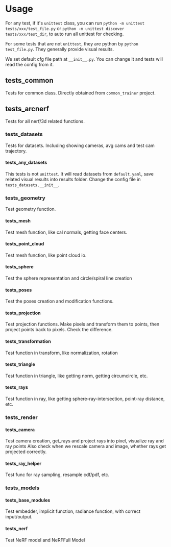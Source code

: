 # Usage
For any test, if it's `unittest` class, you can run
`python -m unittest tests/xxx/test_file.py` or
`python -m unittest discover tests/xxx/test_dir`, to auto run
all unittest for checking.

For some tests that are not `unittest`, they are python by
`python test_file.py`. They generally provide visual results.

We set default cfg file path at `__init__.py`. You can change it and tests will read the config from it.

## tests_common
Tests for common class. Directly obtained from `common_trainer` project.

## tests_arcnerf
Tests for all nerf/3d related functions.

### tests_datasets
Tests for datasets. Including showing cameras, avg cams and test cam trajectory.
#### tests_any_datasets
This tests is not `unittest`. It will read datasets from `default.yaml`,
save related visual results into results folder.
Change the config file in `tests_datasets.__init__`.

### tests_geometry
Test geometry function.
#### tests_mesh
Test mesh function, like cal normals, getting face centers.
#### tests_point_cloud
Test mesh function, like point cloud io.
#### tests_sphere
Test the sphere representation and circle/spiral line creation
#### tests_poses
Test the poses creation and modification functions.
#### tests_projection
Test projection functions. Make pixels and transform them to points, then project points
back to pixels. Check the difference.
#### tests_transformation
Test function in transform, like normalization, rotation
#### tests_triangle
Test function in triangle, like getting norm, getting circumcircle, etc.
#### tests_rays
Test function in ray, like getting sphere-ray-intersection, point-ray distance, etc.


### tests_render
#### tests_camera
Test camera creation, get_rays and project rays into pixel, visualize ray and ray points
Also check when we rescale camera and image, whether rays get projected correctly.
#### tests_ray_helper
Test func for ray sampling, resample cdf/pdf, etc.

### tests_models
#### tests_base_modules
Test embedder, implicit function, radiance function, with correct input/output.
#### tests_nerf
Test NeRF model and NeRFFull Model
